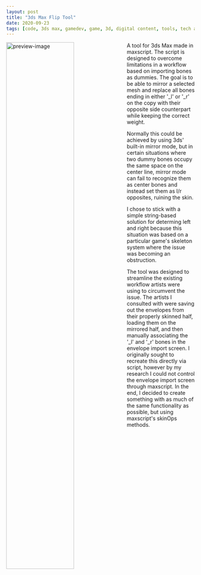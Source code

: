 ```yaml
---
layout: post
title: "3ds Max Flip Tool"
date: 2020-09-23
tags: [code, 3ds max, gamedev, game, 3d, digital content, tools, tech art, script, add-on, addon, maxscript]
---
```

<style>img[src*="#preview"]{float:left; width:60%; padding-right: 20px}</style>

![preview-image]({{site.url}}/code/flip-tool/preview.png#preview)
A tool for 3ds Max made in maxscript. The script is designed to overcome limitations in a workflow based on importing bones as dummies. The goal is to be able to mirror a selected mesh and replace all bones ending in either '_l' or '_r' on the copy with their opposite side counterpart while keeping the correct weight.  
  
Normally this could be achieved by using 3ds' built-in mirror mode, but in certain situations where two dummy bones occupy the same space on the center line, mirror mode can fail to recognize them as center bones and instead set them as l/r opposites, ruining the skin.  

I chose to stick with a simple string-based solution for determing left and right because this situation was based on a particular game's skeleton system where the issue was becoming an obstruction.  
  
The tool was designed to streamline the existing workflow artists were using to circumvent the issue. The artists I consulted with were saving out the envelopes from their properly skinned half, loading them on the mirrored half, and then manually associating the '_l' and '_r' bones in the envelope import screen. I originally sought to recreate this directly via script, however by my research I could not control the envelope import screen through maxscript. In the end, I decided to create something with as much of the same functionality as possible, but using maxscript's skinOps methods.